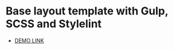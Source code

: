 # Base layout template with Gulp, SCSS and Stylelint
  - [DEMO LINK](https://humenvasya.github.io/landing-page/)
